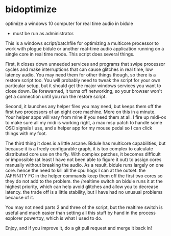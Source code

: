 # bidoptimize
optimize a windows 10 computer for real time audio in bidule

* must be run as administrator.

This is a windows script/batchfile for optimizing a multicore processor to work with plogue bidule or another real-time audio application running on a single core in real time mode.  This script does several things.  

First, it closes down unneeded services and programs that swipe processor cycles and make interruptions that can cause glitches in real time, low latency audio.  You may need them for other things though, so there is a restore script too.  You will probably need to tweak the script for your own particular setup, but it should get the major windows services you want to close down.  Be forewarned, it turns off networking, so your browser won't get a connection until you run the restore script.

Second, it launches any helper files you may need, but keeps them off the first two processors of an eight core machine.  More on this in a minute.  Your helper apps will vary from mine if you need them at all.  I fire up midi-ox to make sure all my midi is working right, a max msp patch to handle some OSC signals I use, and a helper app for my mouse pedal so I can click things with my foot.  

The third thing it does is a little arcane.  Bidule has multicore capabilities, but because it is a freely configurable graph, it is too complex to calculate distributed core use on the fly.  With complex patches, it becomes difficult or impossible (at least I have not been able to figure it out) to assign cores manually without breaking the audio.  As a result, bidule runs largely on one core.  hence the need to kill all the cpu hogs I can at the outset.  the /AFFINITY FC in the helper commands keep them off the first two cores so they do not add to the problem.  the /realtime switch on bidule runs it at the highest priority, which can help avoid glitches and allow you to decrease latency.  the trade off is a little stability, but I have had no unusual problems because of it.  

You may not need parts 2 and three of the script, but the realtime switch is useful and much easier than setting all this stuff by hand in the process explorer powertoy, which is what I used to do.

Enjoy, and if you improve it, do a git pull request and merge it back in!
